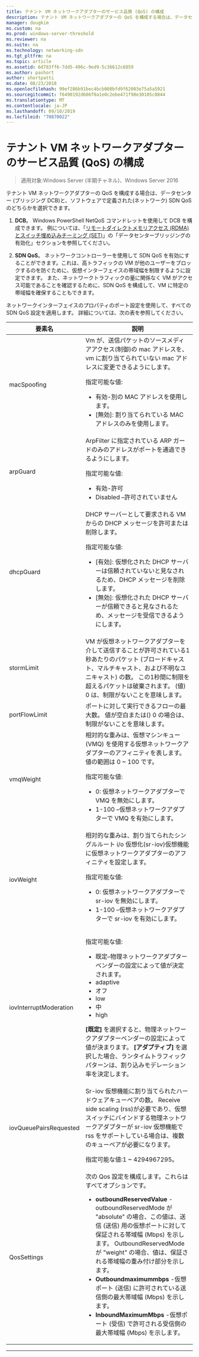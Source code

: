 ```yaml
---
title: テナント VM ネットワークアダプターのサービス品質 (QoS) の構成
description: テナント VM ネットワークアダプターの QoS を構成する場合は、データセンター ブリッジング DCBと、ソフトウェアで定義されたネットワーク SDN QoS のどちらかを選択できます。
manager: dougkim
ms.custom: na
ms.prod: windows-server-threshold
ms.reviewer: na
ms.suite: na
ms.technology: networking-sdn
ms.tgt_pltfrm: na
ms.topic: article
ms.assetid: 6d783ff6-7dd5-496c-9ed9-5c36612c6859
ms.author: pashort
author: shortpatti
ms.date: 08/23/2018
ms.openlocfilehash: 99ef286b91bec4bcb008bfd9f62003e75a5a5921
ms.sourcegitcommit: f6490192d686f0a1e0c2ebe471f98e30105c0844
ms.translationtype: MT
ms.contentlocale: ja-JP
ms.lasthandoff: 09/10/2019
ms.locfileid: "70870022"
---
```

# <a name="configure-quality-of-service-qos-for-a-tenant-vm-network-adapter"></a>テナント VM ネットワークアダプターのサービス品質 (QoS) の構成

>適用対象:Windows Server (半期チャネル)、Windows Server 2016

テナント VM ネットワークアダプターの QoS を構成する場合は、データセンター \(ブリッジング DCB\)と、ソフトウェアで定義された\(ネットワーク\) SDN QoS のどちらかを選択できます。

1.  **DCB**。 Windows PowerShell NetQoS コマンドレットを使用して DCB を構成できます。 例については、「[リモートダイレクトメモリアクセス (RDMA) とスイッチ埋め込みチーミング (SET)](../../../virtualization/hyper-v-virtual-switch/RDMA-and-Switch-Embedded-Teaming.md)」の「データセンターブリッジングの有効化」セクションを参照してください。

2.  **SDN QoS**。 ネットワークコントローラーを使用して SDN QoS を有効にすることができます。これは、高トラフィックの VM が他のユーザーをブロックするのを防ぐために、仮想インターフェイスの帯域幅を制限するように設定できます。  また、ネットワークトラフィックの量に関係なく VM がアクセス可能であることを確認するために、SDN QoS を構成して、VM に特定の帯域幅を確保することもできます。  

ネットワークインターフェイスのプロパティのポート設定を使用して、すべての SDN QoS 設定を適用します。 詳細については、次の表を参照してください。

|要素名|説明|
|------------|-----------| 
|macSpoofing| Vm が、送信パケットのソースメディアアクセス\(制御\)の mac アドレスを、vm に割り当てられていない mac アドレスに変更できるようにします。<p>指定可能な値:<ul><li>有効-別の MAC アドレスを使用します。</li><li>[無効]: 割り当てられている MAC アドレスのみを使用します。</li></ul>|
|arpGuard| ArpFilter に指定されている ARP ガードのみのアドレスがポートを通過できるようにします。<p>指定可能な値:<ul><li>有効-許可</li><li>Disabled –許可されていません</li></ul>|
|dhcpGuard| DHCP サーバーとして要求される VM からの DHCP メッセージを許可または削除します。 <p>指定可能な値:<ul><li>[有効]: 仮想化された DHCP サーバーは信頼されていないと見なされるため、DHCP メッセージを削除します。</li><li>[無効]: 仮想化された DHCP サーバーが信頼できると見なされるため、メッセージを受信できるようにします。</li></ul>|
|stormLimit| VM が仮想ネットワークアダプターを介して送信することが許可されている1秒あたりのパケット (ブロードキャスト、マルチキャスト、および不明なユニキャスト) の数。 この1秒間に制限を超えるパケットは破棄されます。 \(値\) 0 は、制限がないことを意味します。|
|portFlowLimit| ポートに対して実行できるフローの最大数。 値が空白または\(\) 0 の場合は、制限がないことを意味します。 |
|vmqWeight| 相対的な重みは、仮想マシンキュー (VMQ) を使用する仮想ネットワークアダプターのアフィニティを表します。 値の範囲は 0 ~ 100 です。<p>指定可能な値:<ul><li>0: 仮想ネットワークアダプターで VMQ を無効にします。</li><li>1-100 –仮想ネットワークアダプターで VMQ を有効にします。</li></ul>|
|iovWeight| 相対的な重みは、割り当てられたシングルルート i/o 仮想化\(sr-iov\)仮想機能に仮想ネットワークアダプターのアフィニティを設定します。 <p>指定可能な値:<ul><li>0: 仮想ネットワークアダプターで sr-iov を無効にします。</li><li>1-100 –仮想ネットワークアダプターで sr-iov を有効にします。</li></ul>|
|iovInterruptModeration|<p>指定可能な値:<ul><li>既定–物理ネットワークアダプターベンダーの設定によって値が決定されます。</li><li>adaptive </li><li>オフ </li><li>low</li><li>中</li><li>high</li></ul><p>**[既定]** を選択すると、物理ネットワークアダプターベンダーの設定によって値が決まります。  **[アダプティブ]** を選択した場合、ランタイムトラフィックパターンは、割り込みモデレーション率を決定します。|
|iovQueuePairsRequested| Sr-iov 仮想機能に割り当てられたハードウェアキューペアの数。 Receive side scaling \(rss\)が必要であり、仮想スイッチにバインドする物理ネットワークアダプターが sr-iov 仮想機能で rss をサポートしている場合は、複数のキューペアが必要になります。 <p>指定可能な値:1 ~ 4294967295。|
|QosSettings| 次の Qos 設定を構成します。これらはすべてオプションです。 <ul><li>**outboundReservedValue** -outboundReservedMode が "absolute" の場合、この値は、送信 (送信) 用の仮想ポートに対して保証される帯域幅 (Mbps) を示します。 OutboundReservedMode が "weight" の場合、値は、保証される帯域幅の重み付け部分を示します。</li><li>**Outboundmaximummbps** -仮想ポート (送信) に許可されている送信側の最大帯域幅 (Mbps) を示します。</li><li>**InboundMaximumMbps** -仮想ポート (受信) で許可される受信側の最大帯域幅 (Mbps) を示します。</li></ul> |

---